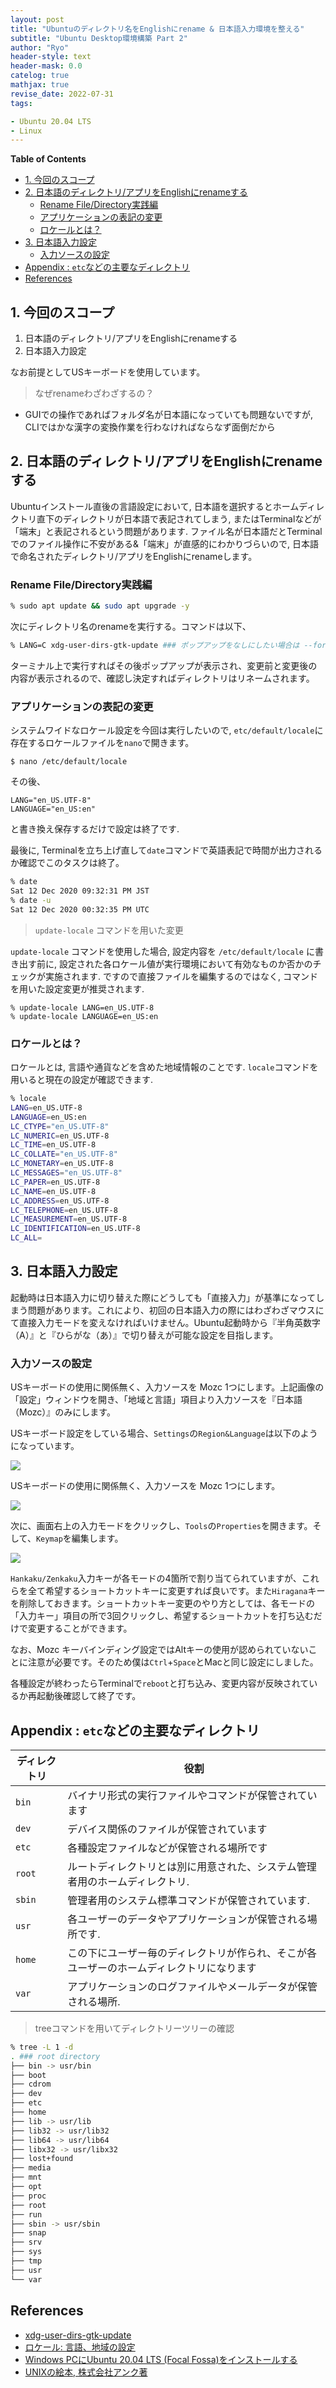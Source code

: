 ```yaml
---
layout: post
title: "Ubuntuのディレクトリ名をEnglishにrename & 日本語入力環境を整える"
subtitle: "Ubuntu Desktop環境構築 Part 2"
author: "Ryo"
header-style: text
header-mask: 0.0
catelog: true
mathjax: true
revise_date: 2022-07-31 
tags:

- Ubuntu 20.04 LTS
- Linux
---
```



**Table of Contents**
<!-- START doctoc generated TOC please keep comment here to allow auto update -->
<!-- DON'T EDIT THIS SECTION, INSTEAD RE-RUN doctoc TO UPDATE -->

- [1. 今回のスコープ](#1-%E4%BB%8A%E5%9B%9E%E3%81%AE%E3%82%B9%E3%82%B3%E3%83%BC%E3%83%97)
- [2. 日本語のディレクトリ/アプリをEnglishにrenameする](#2-%E6%97%A5%E6%9C%AC%E8%AA%9E%E3%81%AE%E3%83%87%E3%82%A3%E3%83%AC%E3%82%AF%E3%83%88%E3%83%AA%E3%82%A2%E3%83%97%E3%83%AA%E3%82%92english%E3%81%ABrename%E3%81%99%E3%82%8B)
  - [Rename File/Directory実践編](#rename-filedirectory%E5%AE%9F%E8%B7%B5%E7%B7%A8)
  - [アプリケーションの表記の変更](#%E3%82%A2%E3%83%97%E3%83%AA%E3%82%B1%E3%83%BC%E3%82%B7%E3%83%A7%E3%83%B3%E3%81%AE%E8%A1%A8%E8%A8%98%E3%81%AE%E5%A4%89%E6%9B%B4)
  - [ロケールとは？](#%E3%83%AD%E3%82%B1%E3%83%BC%E3%83%AB%E3%81%A8%E3%81%AF)
- [3. 日本語入力設定](#3-%E6%97%A5%E6%9C%AC%E8%AA%9E%E5%85%A5%E5%8A%9B%E8%A8%AD%E5%AE%9A)
  - [入力ソースの設定](#%E5%85%A5%E5%8A%9B%E3%82%BD%E3%83%BC%E3%82%B9%E3%81%AE%E8%A8%AD%E5%AE%9A)
- [Appendix : `etc`などの主要なディレクトリ](#appendix--etc%E3%81%AA%E3%81%A9%E3%81%AE%E4%B8%BB%E8%A6%81%E3%81%AA%E3%83%87%E3%82%A3%E3%83%AC%E3%82%AF%E3%83%88%E3%83%AA)
- [References](#references)

<!-- END doctoc generated TOC please keep comment here to allow auto update -->

## 1. 今回のスコープ

1. 日本語のディレクトリ/アプリをEnglishにrenameする
2. 日本語入力設定

なお前提としてUSキーボードを使用しています。

> なぜrenameわざわざするの？

- GUIでの操作であればフォルダ名が日本語になっていても問題ないですが, CLIではかな漢字の変換作業を行わなければならなず面倒だから


## 2. 日本語のディレクトリ/アプリをEnglishにrenameする

Ubuntuインストール直後の言語設定において, 日本語を選択するとホームディレクトリ直下のディレクトリが日本語で表記されてしまう, またはTerminalなどが「端末」と表記されるという問題があります. ファイル名が日本語だとTerminalでのファイル操作に不安がある&「端末」が直感的にわかりづらいので, 日本語で命名されたディレクトリ/アプリをEnglishにrenameします。

### Rename File/Directory実践編

```zsh
% sudo apt update && sudo apt upgrade -y
```

次にディレクトリ名のrenameを実行する。コマンドは以下、

```zsh
% LANG=C xdg-user-dirs-gtk-update ### ポップアップをなしにしたい場合は --force オプションを加える
```

ターミナル上で実行すればその後ポップアップが表示され、変更前と変更後の内容が表示されるので、確認し決定すればディレクトリはリネームされます。

### アプリケーションの表記の変更

システムワイドなロケール設定を今回は実行したいので, `etc/default/locale`に存在するロケールファイルを`nano`で開きます。

```
$ nano /etc/default/locale
```

その後、

```
LANG="en_US.UTF-8"
LANGUAGE="en_US:en"
```

と書き換え保存するだけで設定は終了です.

最後に, Terminalを立ち上げ直して`date`コマンドで英語表記で時間が出力されるか確認でこのタスクは終了。

```zsh
% date
Sat 12 Dec 2020 09:32:31 PM JST
% date -u
Sat 12 Dec 2020 00:32:35 PM UTC
```

> `update-locale` コマンドを用いた変更

`update-locale` コマンドを使用した場合, 設定内容を `/etc/default/locale` に書き出す前に,
設定された各ロケール値が実行環境において有効なものか否かのチェックが実施されます.
ですので直接ファイルを編集するのではなく, コマンドを用いた設定変更が推奨されます.

```
% update-locale LANG=en_US.UTF-8
% update-locale LANGUAGE=en_US:en
```

### ロケールとは？

ロケールとは, 言語や通貨などを含めた地域情報のことです. `locale`コマンドを用いると現在の設定が確認できます.

```zsh
% locale
LANG=en_US.UTF-8
LANGUAGE=en_US:en
LC_CTYPE="en_US.UTF-8"
LC_NUMERIC=en_US.UTF-8
LC_TIME=en_US.UTF-8
LC_COLLATE="en_US.UTF-8"
LC_MONETARY=en_US.UTF-8
LC_MESSAGES="en_US.UTF-8"
LC_PAPER=en_US.UTF-8
LC_NAME=en_US.UTF-8
LC_ADDRESS=en_US.UTF-8
LC_TELEPHONE=en_US.UTF-8
LC_MEASUREMENT=en_US.UTF-8
LC_IDENTIFICATION=en_US.UTF-8
LC_ALL=
```

## 3. 日本語入力設定

起動時は日本語入力に切り替えた際にどうしても「直接入力」が基準になってしまう問題があります。これにより、初回の日本語入力の際にはわざわざマウスにて直接入力モードを変えなければいけません。Ubuntu起動時から『半角英数字（A）』と『ひらがな（あ）』で切り替えが可能な設定を目指します。

### 入力ソースの設定

USキーボードの使用に関係無く、入力ソースを Mozc 1つにします。上記画像の「設定」ウィンドウを開き、「地域と言語」項目より入力ソースを『日本語（Mozc）』のみにします。

USキーボード設定をしている場合、`Settings`の`Region&Language`は以下のようになっています。

<img src="https://github.com/ryonakimageserver/omorikaizuka/blob/master/linux/installer/20201209_ubuntu_japanese_01.png?raw=true">

USキーボードの使用に関係無く、入力ソースを Mozc 1つにします。

<img src="https://github.com/ryonakimageserver/omorikaizuka/blob/master/linux/installer/20201209_ubuntu_japanese_02.png?raw=true">

次に、画面右上の入力モードをクリックし、`Tools`の`Properties`を開きます。そして、`Keymap`を編集します。

<img src="https://github.com/ryonakimageserver/omorikaizuka/blob/master/linux/installer/20201209_ubuntu_japanese_03.png?raw=true">

`Hankaku/Zenkaku`入力キーが各モードの4箇所で割り当てられていますが、これらを全て希望するショートカットキーに変更すれば良いです。また`Hiragana`キーを削除しておきます。ショートカットキー変更のやり方としては、各モードの「入力キー」項目の所で3回クリックし、希望するショートカットを打ち込むだけで変更することができます。

なお、Mozc キーバインディング設定ではAltキーの使用が認められていないことに注意が必要です。そのため僕は`Ctrl`+`Space`とMacと同じ設定にしました。

各種設定が終わったらTerminalで`reboot`と打ち込み、変更内容が反映されているか再起動後確認して終了です。

## Appendix : `etc`などの主要なディレクトリ

|ディレクトリ|役割|
|---|---|
|`bin`|バイナリ形式の実行ファイルやコマンドが保管されています|
|`dev`|デバイス関係のファイルが保管されています|
|`etc`|各種設定ファイルなどが保管される場所です|
|`root`|ルートディレクトリとは別に用意された、システム管理者用のホームディレクトリ.|
|`sbin`|管理者用のシステム標準コマンドが保管されています.|
|`usr`|各ユーザーのデータやアプリケーションが保管される場所です.|
|`home`|この下にユーザー毎のディレクトリが作られ、そこが各ユーザーのホームディレクトリになります|
|`var`|アプリケーションのログファイルやメールデータが保管される場所.|

> treeコマンドを用いてディレクトリーツリーの確認

```zsh
% tree -L 1 -d  
. ### root directory
├── bin -> usr/bin
├── boot
├── cdrom
├── dev
├── etc
├── home
├── lib -> usr/lib
├── lib32 -> usr/lib32
├── lib64 -> usr/lib64
├── libx32 -> usr/libx32
├── lost+found
├── media
├── mnt
├── opt
├── proc
├── root
├── run
├── sbin -> usr/sbin
├── snap
├── srv
├── sys
├── tmp
├── usr
└── var

```

References
------

- [xdg-user-dirs-gtk-update](https://gitlab.gnome.org/GNOME/xdg-user-dirs-gtk)
- [ロケール: 言語、地域の設定](hhttps://memo.open-code.club/Linux/locale.html)
- [Windows PCにUbuntu 20.04 LTS (Focal Fossa)をインストールする](https://ryonakagami.github.io/2020/12/07/ubuntu-setup/)
- [UNIXの絵本, 株式会社アンク著](https://www.shoeisha.co.jp/book/detail/4798109339)
